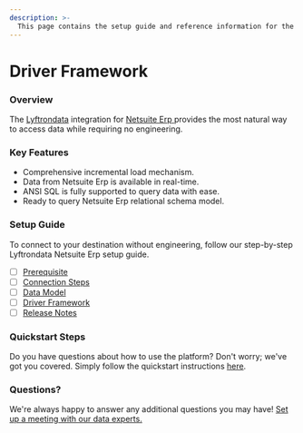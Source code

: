 ```yaml
---
description: >-
  This page contains the setup guide and reference information for the Netsuite Erp source connector.
---
```


# Driver Framework

### Overview

The [Lyftrondata](https://www.lyftrondata.com/) integration for [Netsuite Erp](https://www.lyftrondata.com/integration/netsuite-erp/)[ ](https://www.lyftrondata.com/integration/netsuite-erp/)provides the most natural way to access data while requiring no engineering.

### Key Features

* Comprehensive incremental load mechanism.
* Data from Netsuite Erp is available in real-time.&#x20;
* ANSI SQL is fully supported to query data with ease.
* Ready to query Netsuite Erp relational schema model.

### Setup Guide

To connect to your destination without engineering, follow our step-by-step Lyftrondata Netsuite Erp setup guide.

* [ ] [Prerequisite](../../finance-analytics/netsuite-erp/prerequisite.md)
* [ ] [Connection Steps](../../finance-analytics/netsuite-erp/connection-steps.md)
* [ ] [Data Model](../../finance-analytics/netsuite-erp/data-model/)
* [ ] [Driver Framework](../../finance-analytics/netsuite-erp/driver-framework/)
* [ ] [Release Notes](../../finance-analytics/netsuite-erp/release-notes.md)

### Quickstart Steps

Do you have questions about how to use the platform? Don't worry; we've got you covered. Simply follow the quickstart instructions [here](../../../quickstart-steps.md).

### Questions? <a href="#questions" id="questions"></a>

We're always happy to answer any additional questions you may have! [Set up a meeting with our data experts.](https://www.lyftrondata.com/book-a-meeting/)



